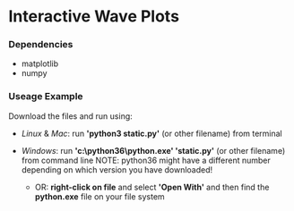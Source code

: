 # Interactive Wave Plots

### Dependencies
* matplotlib
* numpy

### Useage Example
Download the files and run using:
* *Linux* & *Mac*: run  **'python3 static.py'** (or other filename) from terminal

* *Windows*: run **'c:\python36\python.exe' 'static.py'** (or other filename) from command line NOTE: python36 might have a different number depending on which version you have downloaded!
  * OR: **right-click on file** and select **'Open With'** and then find the **python.exe** file on your file system
